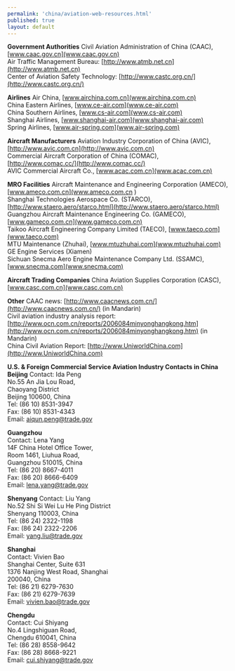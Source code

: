 ```yaml
--- 
permalink: 'china/aviation-web-resources.html' 
published: true 
layout: default
---
```

**Government Authorities**
Civil Aviation Administration of China (CAAC), [www.caac.gov.cn](www.caac.gov.cn)  
Air Traffic Management Bureau: [http://www.atmb.net.cn](http://www.atmb.net.cn)  
Center of Aviation Safety Technology:  [http://www.castc.org.cn/](http://www.castc.org.cn/)  

**Airlines**
Air China, [www.airchina.com.cn](www.airchina.com.cn)  
China Eastern Airlines, [www.ce-air.com](www.ce-air.com)  
China Southern Airlines, [www.cs-air.com](www.cs-air.com)  
Shanghai Airlines, [www.shanghai-air.com](www.shanghai-air.com)  
Spring Airlines, [www.air-spring.com](www.air-spring.com)  

**Aircraft Manufacturers**
Aviation Industry Corporation of China (AVIC), [http://www.avic.com.cn](http://www.avic.com.cn)  
Commercial Aircraft Corporation of China (COMAC), [http://www.comac.cc/](http://www.comac.cc/)  
AVIC Commercial Aircraft Co., [www.acac.com.cn](www.acac.com.cn)  

**MRO Facilities**
Aircraft Maintenance and Engineering Corporation (AMECO), [www.ameco.com.cn](www.ameco.com.cn )  
Shanghai Technologies Aerospace Co. (STARCO), [http://www.staero.aero/starco.html](http://www.staero.aero/starco.html)  
Guangzhou Aircraft Maintenance Engineering Co. (GAMECO), [www.gameco.com.cn](www.gameco.com.cn)  
Taikoo Aircraft Engineering Company Limited (TAECO), [www.taeco.com](www.taeco.com)  
MTU Maintenance (Zhuhai), [www.mtuzhuhai.com](www.mtuzhuhai.com)  
GE Engine Services (Xiamen)  
Sichuan Snecma Aero Engine Maintenance Company Ltd. (SSAMC), [www.snecma.com](www.snecma.com)  

**Aircraft Trading Companies**
China Aviation Supplies Corporation (CASC), [www.casc.com.cn](www.casc.com.cn)

**Other**
CAAC news: [http://www.caacnews.com.cn/](http://www.caacnews.com.cn/) (in Mandarin)  
Civil aviation industry analysis report: [http://www.ocn.com.cn/reports/2006084minyonghangkong.htm](http://www.ocn.com.cn/reports/2006084minyonghangkong.htm) (in Mandarin)  
China Civil Aviation Report: [http://www.UniworldChina.com](http://www.UniworldChina.com)  

**U.S. & Foreign Commercial Service Aviation Industry Contacts in China**  
**Beijing**	
Contact: Ida Peng  
No.55 An Jia Lou Road,  
Chaoyang District  
Beijing 100600, China  
Tel: (86 10) 8531-3947  
Fax: (86 10) 8531-4343  
Email: [aiqun.peng@trade.gov](mailto:aiqun.peng@trade.gov)	

**Guangzhou**  
Contact: Lena Yang  
14F China Hotel Office Tower,  
Room 1461, Liuhua Road,  
Guangzhou 510015, China  
Tel: (86 20) 8667-4011  
Fax: (86 20) 8666-6409  
Email: [lena.yang@trade.gov](mailto:lena.yang@trade.gov)	 

**Shenyang** 
Contact: Liu Yang  
No.52 Shi Si Wei Lu He Ping District  
Shenyang 110003, China  
Tel: (86 24) 2322-1198  
Fax: (86 24) 2322-2206  
Email: [yang.liu@trade.gov](mailto:yang.liu@trade.gov)  

**Shanghai**  
Contact: Vivien Bao  
Shanghai Center, Suite 631  
1376 Nanjing West Road, Shanghai  
200040, China  
Tel: (86 21) 6279-7630  
Fax: (86 21) 6279-7639  
Email: [vivien.bao@trade.gov](mailto:vivien.bao@trade.gov)  

**Chengdu**  
Contact: Cui Shiyang  
No.4 Lingshiguan Road,  
Chengdu 610041, China  
Tel: (86 28) 8558-9642  
Fax: (86 28) 8668-9221  
Email: [cui.shiyang@trade.gov](mailto:cui.shiyang@trade.gov)  
